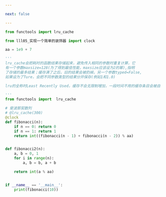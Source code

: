```yaml
---

next: false

---
```




<BlogInfo id="805" title="6.lrucache做备忘" author="白日梦想猿" pv=0 read_times=0 pre_cost_time="0分33秒" category="函数装饰器和闭包" tag_list="['函数装饰器和闭包']" create_time="2022.03.21 10:47:20" update_time="2022.09.04 17:47:41" />

```python
from functools import lru_cache

from lll05_实现一个简单的装饰器 import clock

aa = 1e9 + 7

'''
lru_cache会把耗时的函数结果存储起来，避免传入相同的参数时重复计算，它
有一个参数maxsize=128(为了得到最佳性能，maxsize应该设为2的幂),指明
了存储的最多结果；缓存满了之后，旧的结果会被扔掉。另一个参数typed=False,
如果设为了Ture，会把不同参数类型的结果分开保存(例如1和1.0)

lru的全称时Least Recently Used，缓存不会无限制增加，一段时间不用的缓存条目会被自动删除

'''
from functools import  lru_cache

# 斐波那契数列
# @lru_cache(300)
@clock
def fibonacci(n):
    if n == 0: return 0
    if n == 1: return 1
    return int((fibonacci(n - 1) + fibonacci(n - 2)) % aa)


def fibonacci2(n):
    a, b = 0, 1
    for i in range(n):
        a, b = b, a + b

    return int(a % aa)


if __name__ == '__main__':
    print(fibonacci(10))

```



<ActionBox />
